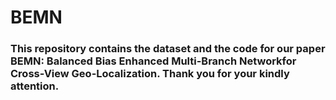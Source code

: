 # BEMN

### This repository contains the dataset and the code for our paper BEMN: Balanced Bias Enhanced Multi-Branch Networkfor Cross-View Geo-Localization. Thank you for your kindly attention.

